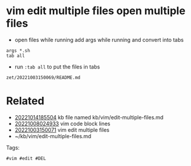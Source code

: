 # vim edit multiple files open multiple files

- open files while running add args while running and convert into tabs
```vim
args *.sh
tab all
```
- run `:tab all` to put the files in tabs

` zet/20221003150069/README.md `

# Related

- [20221014185504](/zet/20221014185504/README.md) kb file named kb/vim/edit-multiple-files.md
- [20221008024933](/zet/20221008024933/README.md) vim code block lines
- [20221003150071](/zet/20221003150071/README.md) vim edit multiple files
- ~/kb/vim/edit-multiple-files.md

Tags:

    #vim #edit #DEL
